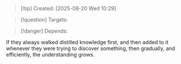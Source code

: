 
>[!tip] Created: [2025-08-20 Wed 10:29]

>[!question] Targets: 

>[!danger] Depends: 

If they always walked distilled knowledge first, and then added to it whenever they were trying to discover something, then gradually, and efficiently, the understanding grows.